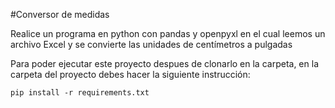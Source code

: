 #Conversor de medidas 

Realice un programa en python con pandas y openpyxl en el cual leemos un archivo Excel y se convierte las unidades de centímetros a pulgadas

Para poder ejecutar este proyecto despues de clonarlo en la carpeta, en la carpeta del proyecto debes hacer la siguiente instrucción:

```
pip install -r requirements.txt
```
